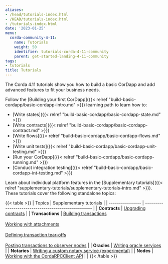 ```yaml
---
aliases:
- /head/tutorials-index.html
- /HEAD/tutorials-index.html
- /tutorials-index.html
date: '2023-01-25'
menu:
  corda-community-4-11:
    name: Tutorials
    weight: 50
    identifier: tutorials-corda-4-11-community
    parent: get-started-landing-4-11-community
tags:
- tutorials
title: Tutorials
---
```


The Corda 4.11 tutorials show you how to build a basic CorDapp and add advanced features to fit your business needs.

Follow the [Building your first CorDapp]({{< relref "build-basic-cordapp/basic-cordapp-intro.md" >}}) learning path to learn how to:

* [Write states]({{< relref "build-basic-cordapp/basic-cordapp-state.md" >}})
* [Write contracts]({{< relref "build-basic-cordapp/basic-cordapp-contract.md" >}})
* [Write flows]({{< relref "build-basic-cordapp/basic-cordapp-flows.md" >}})
* [Write unit tests]({{< relref "build-basic-cordapp/basic-cordapp-unit-testing.md" >}})
* [Run your CorDapp]({{< relref "build-basic-cordapp/basic-cordapp-running.md" >}})
* [Conduct integration testing]({{< relref "build-basic-cordapp/basic-cordapp-int-testing.md" >}})

Learn about individual platform features in the [Supplementary tutorials]({{< relref "supplementary-tutorials/supplementary-tutorials-intro.md" >}}). These tutorials cover the following standalone topics:

{{< table >}}
| Topics           | Supplementary tutorials                                                                                                                                                                                                                                                            |
| ---------------- | ---------------------------------------------------- |
| **Contracts**    | [Upgrading contracts](supplementary-tutorials/contract-upgrade.html)                                                                                                                                                                                 |
| **Transactions** | [Building transactions](supplementary-tutorials/tutorial-building-transactions.html)<br/><br/>[Working with attachments](supplementary-tutorials/tutorial-attachments.html) <br/><br/> [Defining transaction tear-offs](supplementary-tutorials/tutorial-tear-offs.html) <br/><br/> [Posting transactions to observer nodes](supplementary-tutorials/tutorial-observer-nodes.html) |
| **Oracles**      | [Writing oracle services](supplementary-tutorials/oracles.html)                                                                                                                                                                                                                                            |
| **Notaries**     | [Writing a custom notary service (experimental)](supplementary-tutorials/tutorial-custom-notary.html)                                                                                                                                                                                                       |
| **Nodes**        | [Working with the CordaRPCClient API](supplementary-tutorials/tutorial-clientrpc-api.html)                                                                                                                                                                                                                 |                                                                                                                       |
{{< /table >}}
